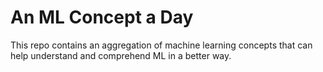 # An ML Concept a Day
This repo contains an aggregation of machine learning concepts that can help understand and comprehend ML in a better way. 
